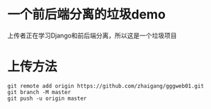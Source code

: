 # 一个前后端分离的垃圾demo
上传者正在学习Django和前后端分离，所以这是一个垃圾项目
# 上传方法
```shell script
git remote add origin https://github.com/zhaigang/gggweb01.git
git branch -M master
git push -u origin master
```